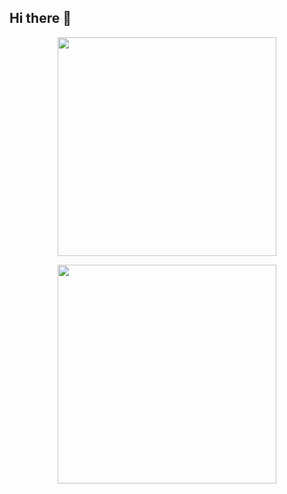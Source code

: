 ## Hi there 👋

<!--
**PhilBeaufort/PhilBeaufort** is a ✨ _special_ ✨ repository because its `README.md` (this file) appears on your GitHub profile.

Here are some ideas to get you started:

- 🔭 I’m currently working on ...
- 🌱 I’m currently learning ...
- 👯 I’m looking to collaborate on ...
- 🤔 I’m looking for help with ...
- 💬 Ask me about ...
- 📫 How to reach me: ...
- 😄 Pronouns: ...
- ⚡ Fun fact: ...
-->
<p align='center'>
  <a href="#"><img src="https://github-stats.beaufort.dev/?username=philbeaufort&show_icons=true&count_private=true&theme=dark&include_all_commits=true" width="350"/></a>
</p>
<p align='center'>
  <a href="#"><img src="https://github-stats.beaufort.dev/top-langs/?username=philbeaufort&count_private=true&theme=dark&layout=compact"  width="350"/></a>
</p>

